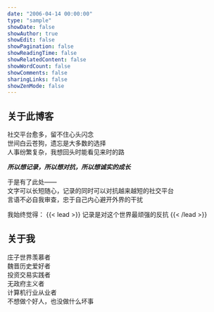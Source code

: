 ```yaml
---
date: "2006-04-14 00:00:00"
type: "sample"
showDate: false
showAuthor: true
showEdit: false
showPagination: false
showReadingTime: false
showRelatedContent: false
showWordCount: false
showComments: false
sharingLinks: false
showZenMode: false
---
```


## 关于此博客
社交平台愈多，留不住心头闪念  
世间白云苍狗，遗忘是大多数的选择  
人事纷繁复杂，我想回头时能看见来时的路

***所以想记录，所以想对抗，所以想诚实的成长***  

于是有了此处——  
文字可以长短随心，记录的同时可以对抗越来越短的社交平台  
言语不必自我审查，忠于自己内心避开外界的干扰  


我始终觉得：
{{< lead >}}
记录是对这个世界最顽强的反抗
{{< /lead >}}

## 关于我
庄子世界羡慕者  
魏晋历史爱好者  
投资交易实践者  
无政府主义者  
计算机行业从业者  
不想做个好人，也没做什么坏事